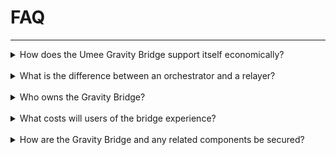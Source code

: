 # FAQ

****

<details><summary>How does the Umee Gravity Bridge support itself economically?</summary>

Each relayer gets a reward when they successfully relay transactions across blockchains. They estimate if the batch or a relaying transaction is going to be profitable by comparing Ethereum’s fees and the batch’s reward (fees paid by users). 

</details>

<br>

<details><summary>What is the difference between an orchestrator and a relayer?</summary>

_Relayers compete to be the first in relaying a profitable batch. Orchestrators validate and sign batched transactions._

</details>

<br>

<details><summary>Who owns the Gravity Bridge?</summary>

_Umee’s Gravity Bridge is completely decentralized and is operated by the Umee validator set._

</details>

<br>

<details><summary>What costs will users of the bridge experience?</summary>

_Costs on the Gravity Bridge are as minimal as they can get. Transactions going from Umee to Ethereum are grouped in batches of up to 100 transactions, meaning they share the costs. Going from Ethereum to Umee they only pay for the cost of executing sendToCosmos. In both cases cost is highly tied to the price of Ethereum._

</details>

<br>

<details><summary>How are the Gravity Bridge and any related components be secured?</summary>

_The Gravity contract is basically a multisig wallet that’s managed by Umee’s validator set. The Gravity Bridge design benefits from its simplicity and less dependencies._

</details>

